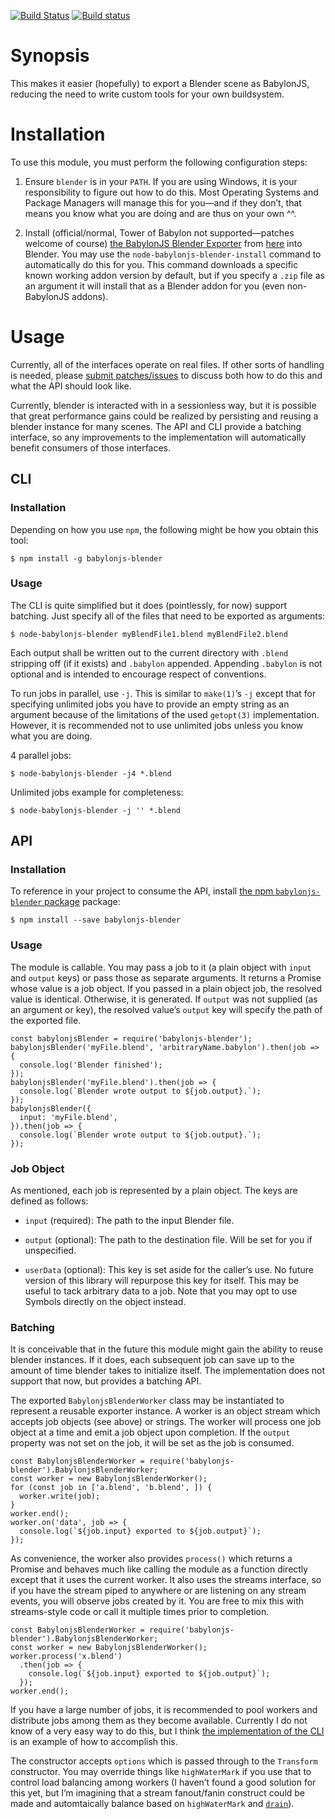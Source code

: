 [![Build Status](https://travis-ci.org/binki/node-babylonjs-blender.svg?branch=master)](https://travis-ci.org/binki/node-babylonjs-blender)
[![Build status](https://ci.appveyor.com/api/projects/status/ynqc3cbu59ydrw0w?svg=true)](https://ci.appveyor.com/project/binki/node-babylonjs-blender)

# Synopsis

This makes it easier (hopefully) to export a Blender scene as
BabylonJS, reducing the need to write custom tools for your own
buildsystem.

# Installation

To use this module, you must perform the following configuration
steps:

1. Ensure `blender` is in your `PATH`. If you are using Windows, it is
   your responsibility to figure out how to do this. Most Operating
   Systems and Package Managers will manage this for you—and if they
   don’t, that means you know what you are doing and are thus on your
   own ^^.

2. Install (official/normal, Tower of Babylon not supported—patches
   welcome of course) [the BabylonJS Blender
   Exporter](https://doc.babylonjs.com/exporters/Installing__the_Babylon_Exporter)
   from
   [here](https://github.com/BabylonJS/Babylon.js/tree/master/Exporters/Blender)
   into Blender. You may use the `node-babylonjs-blender-install`
   command to automatically do this for you. This command downloads a
   specific known working addon version by default, but if you specify
   a `.zip` file as an argument it will install that as a Blender
   addon for you (even non-BabylonJS addons).

# Usage

Currently, all of the interfaces operate on real files. If other sorts
of handling is needed, please [submit
patches/issues](https://github.com/binki/node-babylonjs-blender) to
discuss both how to do this and what the API should look like.

Currently, blender is interacted with in a sessionless way, but it is
possible that great performance gains could be realized by persisting
and reusing a blender instance for many scenes. The API and CLI
provide a batching interface, so any improvements to the
implementation will automatically benefit consumers of those
interfaces.

## CLI

### Installation

Depending on how you use `npm`, the following might be how
you obtain this tool:

    $ npm install -g babylonjs-blender

### Usage

The CLI is quite simplified but it does (pointlessly, for now) support
batching. Just specify all of the files that need to be exported as
arguments:

    $ node-babylonjs-blender myBlendFile1.blend myBlendFile2.blend

Each output shall be written out to the current directory with
`.blend` stripping off (if it exists) and `.babylon`
appended. Appending `.babylon` is not optional and is intended to
encourage respect of conventions.

To run jobs in parallel, use `-j`. This is similar to `make(1)`’s `-j`
except that for specifying unlimited jobs you have to provide an empty
string as an argument because of the limitations of the used
`getopt(3)` implementation. However, it is recommended not to use
unlimited jobs unless you know what you are doing.

4 parallel jobs:

    $ node-babylonjs-blender -j4 *.blend

Unlimited jobs example for completeness:

    $ node-babylonjs-blender -j '' *.blend

## API

### Installation

To reference in your project to consume the API, install [the npm
`babylonjs-blender`
package](https://www.npmjs.com/package/babylonjs-blender) package:

    $ npm install --save babylonjs-blender

### Usage

The module is callable. You may pass a job to it (a plain object with
`input` and `output` keys) or pass those as separate arguments. It
returns a Promise whose value is a job object. If you passed in a
plain object job, the resolved value is identical. Otherwise, it is
generated. If `output` was not supplied (as an argument or key), the
resolved value’s `output` key will specify the path of the exported
file.

    const babylonjsBlender = require('babylonjs-blender');
    babylonjsBlender('myFile.blend', 'arbitraryName.babylon').then(job => {
      console.log('Blender finished');
    });
    babylonjsBlender('myFile.blend').then(job => {
      console.log(`Blender wrote output to ${job.output}.`);
    });
    babylonjsBlender({
      input: 'myFile.blend',
    }).then(job => {
      console.log(`Blender wrote output to ${job.output}.`);
    });

### Job Object

As mentioned, each job is represented by a plain object. The keys are
defined as follows:

* `input` (required): The path to the input Blender file.

* `output` (optional): The path to the destination file. Will be set
   for you if unspecified.

* `userData` (optional): This key is set aside for the caller’s use.
   No future version of this library will repurpose this key for
   itself. This may be useful to tack arbitrary data to a job. Note
   that you may opt to use Symbols directly on the object instead.

### Batching

It is conceivable that in the future this module might gain the
ability to reuse blender instances. If it does, each subsequent job
can save up to the amount of time blender takes to initialize
itself. The implementation does not support that now, but provides a
batching API.

The exported `BabylonjsBlenderWorker` class may be instantiated to
represent a reusable exporter instance. A worker is an object stream
which accepts job objects (see above) or strings. The worker will
process one job object at a time and emit a job object upon
completion. If the `output` property was not set on the job, it will
be set as the job is consumed.

    const BabylonjsBlenderWorker = require('babylonjs-blender').BabylonjsBlenderWorker;
    const worker = new BabylonjsBlenderWorker();
    for (const job in ['a.blend', 'b.blend', ]) {
      worker.write(job);
    }
    worker.end();
    worker.on('data', job => {
      console.log(`${job.input} exported to ${job.output}`);
    });

As convenience, the worker also provides `process()` which returns a
Promise and behaves much like calling the module as a function
directly except that it uses the current worker. It also uses the
streams interface, so if you have the stream piped to anywhere or are
listening on any stream events, you will observe jobs created by
it. You are free to mix this with streams-style code or call it
multiple times prior to completion.

    const BabylonjsBlenderWorker = require('babylonjs-blender').BabylonjsBlenderWorker;
    const worker = new BabylonjsBlenderWorker();
    worker.process('x.blend')
      .then(job => {
        console.log(`${job.input} exported to ${job.output}`);
      });
    worker.end();

If you have a large number of jobs, it is recommended to pool workers
and distribute jobs among them as they become available. Currently I
do not know of a very easy way to do this, but I think [the
implementation of the CLI](bin/node-babylonjs-blender.js) is an
example of how to accomplish this.

The constructor accepts `options` which is passed through to the
`Transform` constructor. You may override things like `highWaterMark`
if you use that to control load balancing among workers (I haven’t
found a good solution for this yet, but I’m imagining that a stream
fanout/fanin construct could be made and automtaically balance based
on `highWaterMark` and
[`drain`](https://nodejs.org/api/stream.html#stream_event_drain)).
